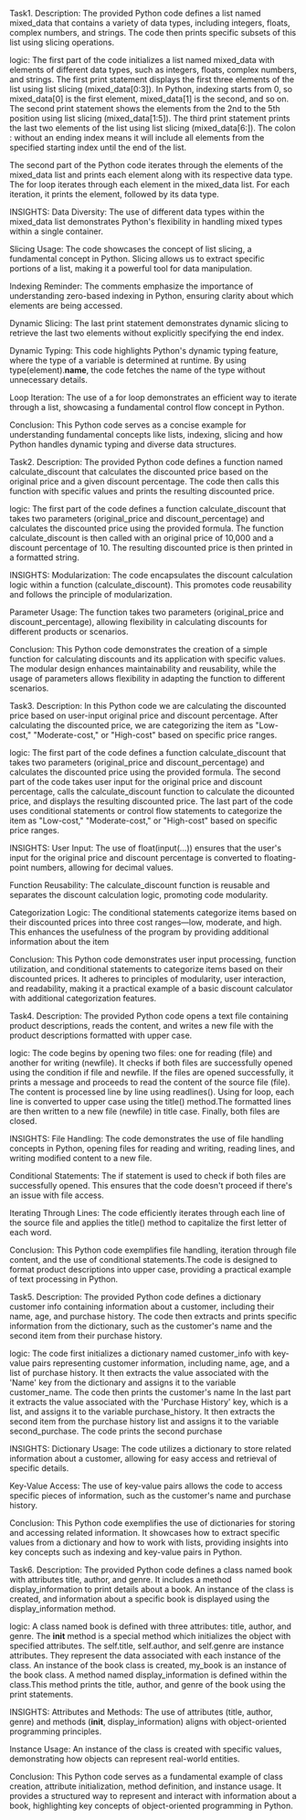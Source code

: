Task1.
Description:
The provided Python code defines a list named mixed_data that contains a variety of data types, including integers, floats, complex numbers, and strings. The code then prints specific subsets of this list using slicing operations.

logic:
The first part of the code initializes a list named mixed_data with elements of different data types, such as integers, floats, complex numbers, and strings.
The first print statement displays the first three elements of the list using list slicing (mixed_data[0:3]). In Python, indexing starts from 0, so mixed_data[0] is the first element, mixed_data[1] is the second, and so on.
The second print statement shows the elements from the 2nd to the 5th position using list slicing (mixed_data[1:5]).
The third print statement prints the last two elements of the list using list slicing (mixed_data[6:]). The colon : without an ending index means it will include all elements from the specified starting index until the end of the list.

The second part of the Python code iterates through the elements of the mixed_data list and prints each element along with its respective data type.
The for loop iterates through each element in the mixed_data list. For each iteration, it prints the element, followed by its data type.

INSIGHTS:
Data Diversity: The use of different data types within the mixed_data list demonstrates Python's flexibility in handling mixed types within a single container.

Slicing Usage: The code showcases the concept of list slicing, a fundamental concept in Python. Slicing allows us to extract specific portions of a list, making it a powerful tool for data manipulation.

Indexing Reminder: The comments emphasize the importance of understanding zero-based indexing in Python, ensuring clarity about which elements are being accessed.

Dynamic Slicing: The last print statement demonstrates dynamic slicing to retrieve the last two elements without explicitly specifying the end index.

Dynamic Typing: This code highlights Python's dynamic typing feature, where the type of a variable is determined at runtime. By using type(element).__name__, the code fetches the name of the type without unnecessary details.

Loop Iteration: The use of a for loop demonstrates an efficient way to iterate through a list, showcasing a fundamental control flow concept in Python.


Conclusion:
This Python code serves as a concise example for understanding fundamental concepts like lists, indexing, slicing and how Python handles dynamic typing and diverse data structures.



Task2.
Description:
The provided Python code defines a function named calculate_discount that calculates the discounted price based on the original price and a given discount percentage. The code then calls this function with specific values and prints the resulting discounted price.

logic:
The first part of the code defines a function calculate_discount that takes two parameters (original_price and discount_percentage) and calculates the discounted price using the provided formula.
The function calculate_discount is then called with an original price of 10,000 and a discount percentage of 10.
The resulting discounted price is then printed in a formatted string.

INSIGHTS:
Modularization: The code encapsulates the discount calculation logic within a function (calculate_discount). This promotes code reusability and follows the principle of modularization.

Parameter Usage: The function takes two parameters (original_price and discount_percentage), allowing flexibility in calculating discounts for different products or scenarios.


Conclusion:
This Python code demonstrates the creation of a simple function for calculating discounts and its application with specific values. The modular design enhances maintainability and reusability, while the usage of parameters allows flexibility in adapting the function to different scenarios.



Task3.
Description:
In this Python code we are calculating the discounted price based on user-input original price and discount percentage. After calculating the discounted price, we are categorizing the item as "Low-cost," "Moderate-cost," or "High-cost" based on specific price ranges.

logic:
The first part of the code defines a function calculate_discount that takes two parameters (original_price and discount_percentage) and calculates the discounted price using the provided formula.
The second part of the code takes user input for the original price and discount percentage, calls the calculate_discount function to calculate the dicounted price, and displays the resulting discounted price.
The last part of the code uses conditional statements or control flow statements to categorize the item as "Low-cost," "Moderate-cost," or "High-cost" based on specific price ranges.

INSIGHTS:
User Input: The use of float(input(...)) ensures that the user's input for the original price and discount percentage is converted to floating-point numbers, allowing for decimal values.

Function Reusability: The calculate_discount function is reusable and separates the discount calculation logic, promoting code modularity.

Categorization Logic: The conditional statements categorize items based on their discounted prices into three cost ranges—low, moderate, and high. This enhances the usefulness of the program by providing additional information about the item


Conclusion:
This Python code demonstrates user input processing, function utilization, and conditional statements to categorize items based on their discounted prices. It adheres to principles of modularity, user interaction, and readability, making it a practical example of a basic discount calculator with additional categorization features.



Task4.
Description:
The provided Python code opens a text file containing product descriptions, reads the content, and writes a new file with the product descriptions formatted with upper case.

logic:
The code begins by opening two files: one for reading (file) and another for writing (newfile).
It checks if both files are successfully opened using the condition if file and newfile.
If the files are opened successfully, it prints a message and proceeds to read the content of the source file (file).
The content is processed line by line using readlines().
Using for loop, each line is converted to upper case using the title() method.The formatted lines are then written to a new file (newfile) in title case.
Finally, both files are closed.

INSIGHTS:
File Handling: The code demonstrates the use of file handling concepts in Python, opening files for reading and writing, reading lines, and writing modified content to a new file.

Conditional Statements: The if statement is used to check if both files are successfully opened. This ensures that the code doesn't proceed if there's an issue with file access.

Iterating Through Lines: The code efficiently iterates through each line of the source file and applies the title() method to capitalize the first letter of each word.


Conclusion:
This Python code exemplifies file handling, iteration through file content, and the use of conditional statements.The code is designed to format product descriptions into upper case, providing a practical example of text processing in Python.



Task5.
Description:
The provided Python code defines a dictionary customer info containing information about a customer, including their name, age, and purchase history. The code then extracts and prints specific information from the dictionary, such as the customer's name and the second item from their purchase history.

logic:
The code first initializes a dictionary named customer_info with key-value pairs representing customer information, including name, age, and a list of purchase history.
It then extracts the value associated with the 'Name' key from the dictionary and assigns it to the variable customer_name. The code then prints the customer's name
In the last part it extracts the value associated with the 'Purchase History' key, which is a list, and assigns it to the variable purchase_history. It then extracts the second item from the purchase history list and assigns it to the variable second_purchase. The code prints the second purchase

INSIGHTS:
Dictionary Usage: The code utilizes a dictionary to store related information about a customer, allowing for easy access and retrieval of specific details.

Key-Value Access: The use of key-value pairs allows the code to access specific pieces of information, such as the customer's name and purchase history.


Conclusion:
This Python code exemplifies the use of dictionaries for storing and accessing related information. It showcases how to extract specific values from a dictionary and how to work with lists, providing insights into key concepts such as indexing and key-value pairs in Python.



Task6.
Description:
The provided Python code defines a class named book with attributes title, author, and genre. It includes a method display_information to print details about a book. An instance of the class is created, and information about a specific book is displayed using the display_information method.

logic:
A class named book is defined with three attributes: title, author, and genre.
The __init__ method is a special method which initializes the object with specified attributes.
The self.title, self.author, and self.genre are instance attributes. They represent the data associated with each instance of the class.
An instance of the book class is created, my_book is an instance of the book class. 
A method named display_information is defined within the class.This method prints the title, author, and genre of the book using the print statements.

INSIGHTS:
Attributes and Methods: The use of attributes (title, author, genre) and methods (__init__, display_information) aligns with object-oriented programming principles.

Instance Usage: An instance of the class is created with specific values, demonstrating how objects can represent real-world entities.


Conclusion:
This Python code serves as a fundamental example of class creation, attribute initialization, method definition, and instance usage. It provides a structured way to represent and interact with information about a book, highlighting key concepts of object-oriented programming in Python. 
